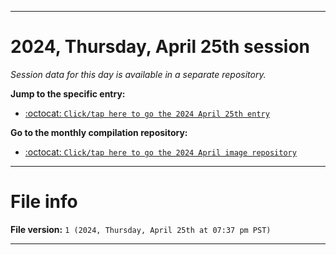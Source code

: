 
***

# 2024, Thursday, April 25th session

_Session data for this day is available in a separate repository._

**Jump to the specific entry:**

- [:octocat: `Click/tap here to go the 2024 April 25th entry`](https://github.com/seanpm2001/SeansLifeArchive_Images_MotorWorld_CarFactory_Y2024_V4/tree/SeansLifeArchive_Images_MotorWorld_CarFactory_Y2024_V4_Main-dev/04_April/25/)

**Go to the monthly compilation repository:**

- [:octocat: `Click/tap here to go the 2024 April image repository`](https://github.com/seanpm2001/SeansLifeArchive_Images_MotorWorld_CarFactory_Y2024_V4/)

***

# File info

**File version:** `1 (2024, Thursday, April 25th at 07:37 pm PST)`

***
